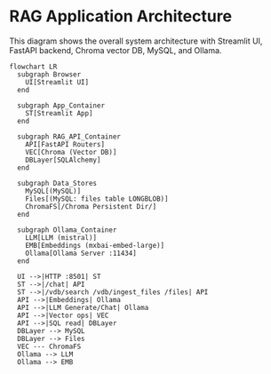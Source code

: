 # RAG Application Architecture

This diagram shows the overall system architecture with Streamlit UI, FastAPI backend, Chroma vector DB, MySQL, and Ollama.

```mermaid
flowchart LR
  subgraph Browser
    UI[Streamlit UI]
  end

  subgraph App_Container
    ST[Streamlit App]
  end

  subgraph RAG_API_Container
    API[FastAPI Routers]
    VEC[Chroma (Vector DB)]
    DBLayer[SQLAlchemy]
  end

  subgraph Data_Stores
    MySQL[(MySQL)]
    Files[(MySQL: files table LONGBLOB)]
    ChromaFS[/Chroma Persistent Dir/]
  end

  subgraph Ollama_Container
    LLM[LLM (mistral)]
    EMB[Embeddings (mxbai-embed-large)]
    Ollama[Ollama Server :11434]
  end

  UI -->|HTTP :8501| ST
  ST -->|/chat| API
  ST -->|/vdb/search /vdb/ingest_files /files| API
  API -->|Embeddings| Ollama
  API -->|LLM Generate/Chat| Ollama
  API -->|Vector ops| VEC
  API -->|SQL read| DBLayer
  DBLayer --> MySQL
  DBLayer --> Files
  VEC --- ChromaFS
  Ollama --> LLM
  Ollama --> EMB
